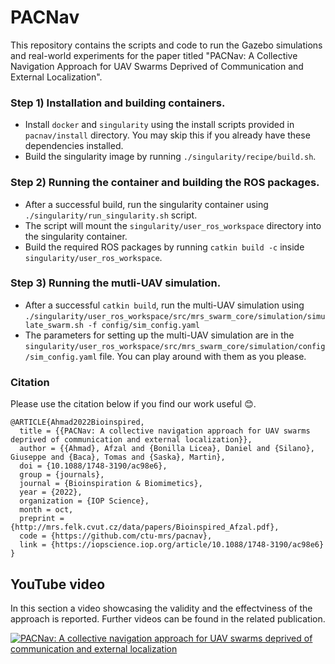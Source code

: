 # PACNav
This repository contains the scripts and code to run the Gazebo simulations and real-world experiments for the paper titled "PACNav: A Collective Navigation Approach for UAV Swarms Deprived of Communication and External Localization".

### Step 1) Installation and building containers.
- Install `docker` and `singularity` using the install scripts provided in `pacnav/install` directory. You may skip this if you already have these dependencies installed.
- Build the singularity image by running `./singularity/recipe/build.sh`.

### Step 2) Running the container and building the ROS packages.
- After a successful build, run the singularity container using `./singularity/run_singularity.sh` script.
- The script will mount the `singularity/user_ros_workspace` directory into the singularity container.
- Build the required ROS packages by running `catkin build -c` inside `singularity/user_ros_workspace`.

### Step 3) Running the mutli-UAV simulation.
- After a successful `catkin build`, run the multi-UAV simulation using ```./singularity/user_ros_workspace/src/mrs_swarm_core/simulation/simulate_swarm.sh -f config/sim_config.yaml```
- The parameters for setting up the multi-UAV simulation are in the `singularity/user_ros_workspace/src/mrs_swarm_core/simulation/config/sim_config.yaml` file. You can play around with them as you please.

### Citation
Please use the citation below if you find our work useful :blush:.

```
@ARTICLE{Ahmad2022Bioinspired,
  title = {{PACNav: A collective navigation approach for UAV swarms deprived of communication and external localization}},
  author = {{Ahmad}, Afzal and {Bonilla Licea}, Daniel and {Silano}, Giuseppe and {Baca}, Tomas and {Saska}, Martin},
  doi = {10.1088/1748-3190/ac98e6},
  group = {journals},
  journal = {Bioinspiration & Biomimetics},
  year = {2022},
  organization = {IOP Science},
  month = oct,
  preprint = {http://mrs.felk.cvut.cz/data/papers/Bioinspired_Afzal.pdf},
  code = {https://github.com/ctu-mrs/pacnav},
  link = {https://iopscience.iop.org/article/10.1088/1748-3190/ac98e6}
}
```

YouTube video
--------------

In this section a video showcasing the validity and the effectviness of the approach is reported. Further videos can be found in the related publication. 

[![PACNav: A collective navigation approach for UAV swarms deprived of communication and external localization](https://github.com/ctu-mrs/pacnav/wiki/img/img_bio_22.png)](https://youtu.be/Cpuqx7Imrz4 "PACNav: A collective navigation approach for UAV swarms deprived of communication and external localization")
